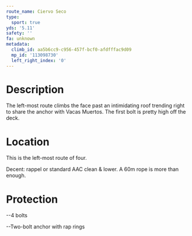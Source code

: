 ```yaml
---
route_name: Ciervo Seco
type:
  sport: true
yds: '5.11'
safety: ''
fa: unknown
metadata:
  climb_id: aa5b6cc9-c956-457f-bcf0-afdfffac9d09
  mp_id: '113098730'
  left_right_index: '0'
---
```

# Description
The left-most route climbs the face past an intimidating roof trending right to share the anchor with Vacas Muertos. The first bolt is pretty high off the deck.

# Location
This is the left-most route of four.

Decent: rappel or standard AAC clean & lower. A 60m rope is more than enough.

# Protection
--4 bolts

--Two-bolt anchor with rap rings
